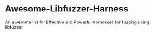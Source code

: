 # Awesome-Libfuzzer-Harness
An awesome list for Effective and Powerful harnesses for fuzzing using libfuzzer
